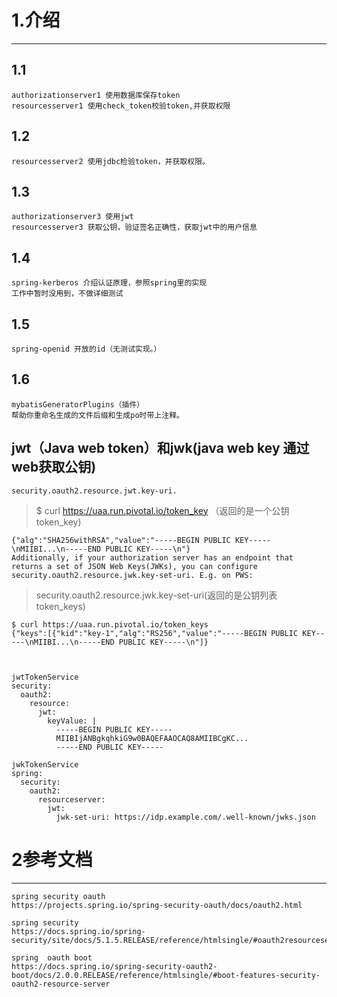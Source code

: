 # 1.介绍
--------------------------
##    1.1
    authorizationserver1 使用数据库保存token
    resourcesserver1 使用check_token校验token,并获取权限
##    1.2    
    resourcesserver2 使用jdbc检验token，并获取权限。
##    1.3     
    authorizationserver3 使用jwt
    resourcesserver3 获取公钥，验证签名正确性，获取jwt中的用户信息

## 1.4
    
    spring-kerberos 介绍认证原理，参照spring里的实现
    工作中暂时没用到，不做详细测试
    
## 1.5  

    spring-openid 开放的id（无测试实现。）
    
## 1.6  

    mybatisGeneratorPlugins（插件）
    帮助你重命名生成的文件后缀和生成po时带上注释。  
    

## jwt（Java web token）和jwk(java web key 通过web获取公钥)
    
    
    security.oauth2.resource.jwt.key-uri.
>    $ curl https://uaa.run.pivotal.io/token_key （返回的是一个公钥 token_key)
    
    {"alg":"SHA256withRSA","value":"-----BEGIN PUBLIC KEY-----\nMIIBI...\n-----END PUBLIC KEY-----\n"}
    Additionally, if your authorization server has an endpoint that returns a set of JSON Web Keys(JWKs), you can configure security.oauth2.resource.jwk.key-set-uri. E.g. on PWS:
    
>    security.oauth2.resource.jwk.key-set-uri(返回的是公钥列表 token_keys)
    
    $ curl https://uaa.run.pivotal.io/token_keys
    {"keys":[{"kid":"key-1","alg":"RS256","value":"-----BEGIN PUBLIC KEY-----\nMIIBI...\n-----END PUBLIC KEY-----\n"]}
    
    
    
    jwtTokenService
    security:
      oauth2:
        resource:
          jwt:
            keyValue: |
              -----BEGIN PUBLIC KEY-----
              MIIBIjANBgkqhkiG9w0BAQEFAAOCAQ8AMIIBCgKC...
              -----END PUBLIC KEY-----
     
    jwkTokenService
    spring:
      security:
        oauth2:
          resourceserver:
            jwt:
              jwk-set-uri: https://idp.example.com/.well-known/jwks.json
    
# 2参考文档
-----
    spring security oauth
    https://projects.spring.io/spring-security-oauth/docs/oauth2.html   
    
    spring security 
    https://docs.spring.io/spring-security/site/docs/5.1.5.RELEASE/reference/htmlsingle/#oauth2resourceserver
    
    spring  oauth boot
    https://docs.spring.io/spring-security-oauth2-boot/docs/2.0.0.RELEASE/reference/htmlsingle/#boot-features-security-oauth2-resource-server
     
    
    
    